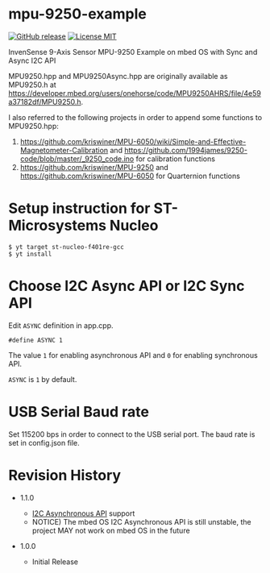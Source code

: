 mpu-9250-example
====

[![GitHub release](https://img.shields.io/github/release/dbaba/mpu-9250-example-mbedos.svg)](https://github.com/dbaba/mpu-9250-example-mbedos/releases/latest)
[![License MIT](https://img.shields.io/github/license/dbaba/mpu-9250-example-mbedos.svg)](http://opensource.org/licenses/MIT)

InvenSense 9-Axis Sensor MPU-9250 Example on mbed OS with Sync and Async I2C API

MPU9250.hpp and MPU9250Async.hpp are originally available as MPU9250.h at https://developer.mbed.org/users/onehorse/code/MPU9250AHRS/file/4e59a37182df/MPU9250.h.

I also referred to the following projects in order to append some functions to MPU9250.hpp:

1. https://github.com/kriswiner/MPU-6050/wiki/Simple-and-Effective-Magnetometer-Calibration and https://github.com/1994james/9250-code/blob/master/_9250_code.ino for calibration functions
1. https://github.com/kriswiner/MPU-9250 and https://github.com/kriswiner/MPU-6050 for Quarternion functions

# Setup instruction for ST-Microsystems Nucleo

    $ yt target st-nucleo-f401re-gcc
    $ yt install

# Choose I2C Async API or I2C Sync API

Edit `ASYNC` definition in app.cpp.

    #define ASYNC 1

The value `1` for enabling asynchronous API and `0` for enabling synchronous API.

`ASYNC` is `1` by default.

# USB Serial Baud rate

Set 115200 bps in order to connect to the USB serial port. The baud rate is set in config.json file.

# Revision History
* 1.1.0
    - [I2C Asynchronous API](https://docs.mbed.com/docs/getting-started-mbed-os/en/latest/Full_Guide/I2C/) support
    - NOTICE) The mbed OS I2C Asynchronous API is still unstable, the project MAY not work on mbed OS in the future

* 1.0.0
    - Initial Release
